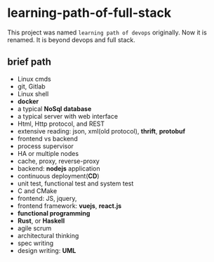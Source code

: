 # learning-path-of-full-stack

This project was named `learning path of devops` originally. Now it is renamed. It is beyond devops and full stack.

## brief path

- Linux cmds
- git, Gitlab
- Linux shell
- __docker__
- a typical __NoSql database__
- a typical server with web interface
- Html, Http protocol, and REST
- extensive reading: json, xml(old protocol), __thrift__, __protobuf__
- frontend vs backend
- process supervisor
- HA or multiple nodes
- cache, proxy, reverse-proxy
- backend: __nodejs__ application
- continuous deployment(__CD__)
- unit test, functional test and system test
- C and CMake
- frontend: JS, jquery, 
- frontend framework: __vuejs__, __react.js__
- __functional programming__
- __Rust__, or __Haskell__
- agile scrum
- architectural thinking
- spec writing
- design writing: __UML__


